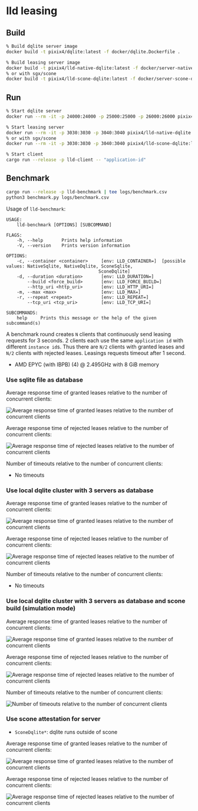 # lld leasing

## Build

```bash
% Build dqlite server image
docker build -t pixix4/dqlite:latest -f docker/dqlite.Dockerfile .

% Build leasing server image
docker build -t pixix4/lld-native-dqlite:latest -f docker/server-native-dqlite.Dockerfile .
% or with sgx/scone
docker build -t pixix4/lld-scone-dqlite:latest -f docker/server-scone-dqlite.Dockerfile .
```

## Run

```bash
% Start dqlite server
docker run --rm -it -p 24000:24000 -p 25000:25000 -p 26000:26000 pixix4/dqlite:latest

% Start leasing server
docker run --rm -it -p 3030:3030 -p 3040:3040 pixix4/lld-native-dqlite:latest
% or with sgx/scone
docker run --rm -it -p 3030:3030 -p 3040:3040 pixix4/lld-scone-dqlite:latest

% Start client
cargo run --release -p lld-client -- "application-id"
```

## Benchmark

```bash
cargo run --release -p lld-benchmark | tee logs/benchmark.csv
python3 benchmark.py logs/benchmark.csv
```

Usage of `lld-benchmark`:

```
USAGE:
    lld-benchmark [OPTIONS] [SUBCOMMAND]

FLAGS:
    -h, --help       Prints help information
    -V, --version    Prints version information

OPTIONS:
    -c, --container <container>     [env: LLD_CONTAINER=]  [possible values: NativeSqlite, NativeDqlite, SconeSqlite,
                                   SconeDqlite]
    -d, --duration <duration>       [env: LLD_DURATION=]
        --build <force_build>       [env: LLD_FORCE_BUILD=]
        --http_uri <http_uri>       [env: LLD_HTTP_URI=]
    -m, --max <max>                 [env: LLD_MAX=]
    -r, --repeat <repeat>           [env: LLD_REPEAT=]
        --tcp_uri <tcp_uri>         [env: LLD_TCP_URI=]

SUBCOMMANDS:
    help     Prints this message or the help of the given subcommand(s)
```

A benchmark round creates `N` clients that continuously send leasing requests for 3 seconds. 2 clients each use the same `application id` with different `instance id`s. Thus there are `N/2` clients with granted leases and `N/2` clients with rejected leases. Leasings requests timeout after 1 second.

- AMD EPYC (with IBPB) (4) @ 2.495GHz with 8 GiB memory

### Use sqlite file as database

Average response time of granted leases relative to the number of concurrent clients:

![Average response time of granted leases relative to the number of concurrent clients](benchmark/native-sqlite/response-time-granted.png "Average response time of granted leases relative to the number of concurrent clients")

Average response time of rejected leases relative to the number of concurrent clients:

![Average response time of rejected leases relative to the number of concurrent clients](benchmark/native-sqlite/response-time-rejected.png "Average response time of rejected leases relative to the number of concurrent clients")

Number of timeouts relative to the number of concurrent clients:

- No timeouts

### Use local dqlite cluster with 3 servers as database

Average response time of granted leases relative to the number of concurrent clients:

![Average response time of granted leases relative to the number of concurrent clients](benchmark/native-dqlite/response-time-granted.png "Average response time of granted leases relative to the number of concurrent clients")

Average response time of rejected leases relative to the number of concurrent clients:

![Average response time of rejected leases relative to the number of concurrent clients](benchmark/native-dqlite/response-time-rejected.png "Average response time of rejected leases relative to the number of concurrent clients")

Number of timeouts relative to the number of concurrent clients:

- No timeouts

### Use local dqlite cluster with 3 servers as database and scone build (simulation mode)

Average response time of granted leases relative to the number of concurrent clients:

![Average response time of granted leases relative to the number of concurrent clients](benchmark/scone-dqlite/response-time-granted.png "Average response time of granted leases relative to the number of concurrent clients")

Average response time of rejected leases relative to the number of concurrent clients:

![Average response time of rejected leases relative to the number of concurrent clients](benchmark/scone-dqlite/response-time-rejected.png "Average response time of rejected leases relative to the number of concurrent clients")

Number of timeouts relative to the number of concurrent clients:

![Number of timeouts relative to the number of concurrent clients](benchmark/scone-dqlite/response-count-timeout.png "Number of timeouts relative to the number of concurrent clients")

### Use scone attestation for server

- `SconeDqlite*`: dqlite runs outside of scone

Average response time of granted leases relative to the number of concurrent clients:

![Average response time of granted leases relative to the number of concurrent clients](benchmark/attestation/response-time-granted.png "Average response time of granted leases relative to the number of concurrent clients")

Average response time of rejected leases relative to the number of concurrent clients:

![Average response time of rejected leases relative to the number of concurrent clients](benchmark/attestation/response-time-rejected.png "Average response time of rejected leases relative to the number of concurrent clients")
